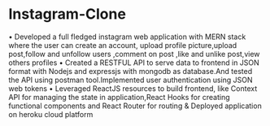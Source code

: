 # Instagram-Clone

• Developed a full fledged instagram web application with MERN stack where the user can create an account, upload profile picture,upload post,follow and unfollow users ,comment on post ,like and unlike post,view others profiles
• Created a RESTFUL API to serve data to frontend in JSON format with Nodejs and expressjs with mongodb as database.And tested the API using postman tool.Implemented user authentication using JSON web tokens
• Leveraged ReactJS resources to build frontend, like Context API for managing the state in application,React Hooks for creating functional components and React Router for routing & Deployed application on heroku cloud platform
